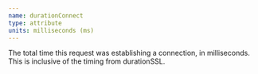 ```yaml
---
name: durationConnect
type: attribute
units: milliseconds (ms)
---
```


The total time this request was establishing a connection, in milliseconds. This is inclusive of the timing from durationSSL.